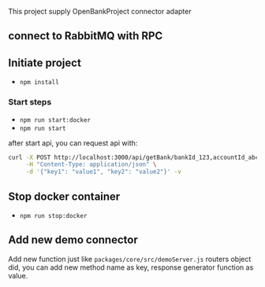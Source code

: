 This project supply OpenBankProject connector adapter

## connect to RabbitMQ with RPC
## Initiate project
- `npm install`

### Start steps
- `npm run start:docker`
- `npm run start`

after start api, you can request api with:

```bash
curl -X POST http://localhost:3000/api/getBank/bankId_123,accountId_abc \
     -H "Content-Type: application/json" \
     -d '{"key1": "value1", "key2": "value2"}' -v
```

## Stop docker container
- `npm run stop:docker`

## Add new demo connector
Add new function just like `packages/core/src/demoServer.js` routers object did, you can add new method name as key, response generator function as value.